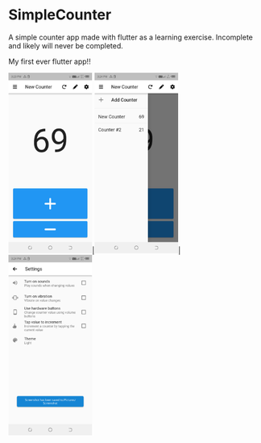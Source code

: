 # SimpleCounter
A simple counter app made with flutter as a learning exercise. Incomplete and likely will never be completed. 

My first ever flutter app!!

<img src="screenshots/1.png" width="33%" />|<img src="screenshots/2.png" width="33%" />|<img src="screenshots/3.png" width="33%" />
